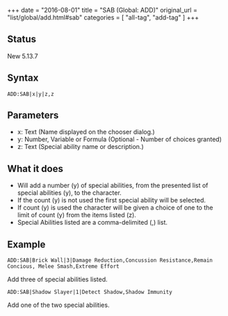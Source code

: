+++
date = "2016-08-01"
title = "SAB (Global: ADD)"
original_url = "list/global/add.html#sab"
categories = [ "all-tag", "add-tag" ]
+++

## Status

New 5.13.7

## Syntax

`ADD:SAB|x|y|z,z`

## Parameters

-   x: Text (Name displayed on the chooser dialog.)
-   y: Number, Variable or Formula (Optional - Number
    of choices granted)
-   z: Text (Special ability name or description.)



What it does
------------

-   Will add a number (y) of special abilities, from the presented list
    of special abilities (y), to the character.
-   If the count (y) is not used the first special ability will
    be selected.
-   If count (y) is used the character will be given a choice of one to
    the limit of count (y) from the items listed (z).
-   Special Abilities listed are a comma-delimited (,) list.

Example
-------

`ADD:SAB|Brick Wall|3|Damage Reduction,Concussion Resistance,Remain Concious, Melee Smash,Extreme Effort`

Add three of special abilities listed.

`ADD:SAB|Shadow Slayer|1|Detect Shadow,Shadow Immunity`

Add one of the two special abilities.

